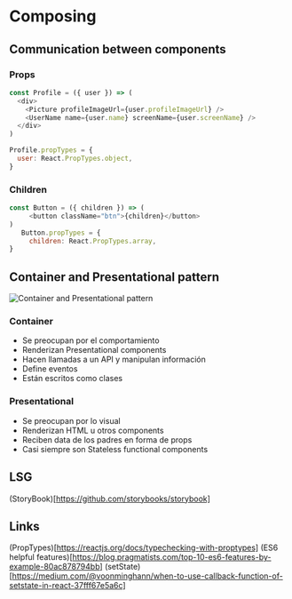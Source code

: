 # Composing

## Communication between components
### Props
```javascript
const Profile = ({ user }) => (
  <div>
    <Picture profileImageUrl={user.profileImageUrl} />
    <UserName name={user.name} screenName={user.screenName} />
  </div>
)

Profile.propTypes = {
  user: React.PropTypes.object,
}
```

### Children
```javascript
const Button = ({ children }) => (
     <button className="btn">{children}</button>
)
   Button.propTypes = {
     children: React.PropTypes.array,
}
```

## Container and Presentational pattern
![Container and Presentational pattern](https://cdn-images-1.medium.com/max/1600/1*tIdBW-TqotpALD3b2xk3SA.gif)

### Container
- Se preocupan por el comportamiento
- Renderizan Presentational components
- Hacen llamadas a un API y manipulan información
- Define eventos
- Están escritos como clases

### Presentational
- Se preocupan por lo visual
- Renderizan HTML u otros components
- Reciben data de los padres en forma de props
- Casi siempre son Stateless functional components

## LSG
(StoryBook)[https://github.com/storybooks/storybook]

## Links
(PropTypes)[https://reactjs.org/docs/typechecking-with-proptypes]
(ES6 helpful features)[https://blog.pragmatists.com/top-10-es6-features-by-example-80ac878794bb]
(setState)[https://medium.com/@voonminghann/when-to-use-callback-function-of-setstate-in-react-37fff67e5a6c]
